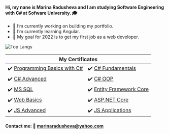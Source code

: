 #### Hi, my nane is Marina Radusheva and I am studying Software Engineering with C# at Sofware University. 🎓

- 💪 I’m currently working on building my portfolio.
- 🌱 I’m currently learning Angular.
- 🙌 My goal for 2022 is to get my first job as a web developer.


![Top Langs](https://github-readme-stats.vercel.app/api/top-langs/?username=MarinaRadusheva&layout=compact)

<table>
  <thead>
    <tr>
      <th colspan="2">My Certificates</th>
    </tr>
  <tbody>
    <tr>
      <td>
        ✔️
        <a href="https://softuni.bg/certificates/details/81448/ef388853">Programming Basics with C#</a>
      </td>
      <td>
        ✔️
        <a href="https://softuni.bg/certificates/details/86207/aeaa34bf">C# Fundamentals</a>
      </td>
    </tr>
    <tr>
      <td>
        ✔️
        <a href="https://softuni.bg/certificates/details/90358/2f0ed7ce">C# Advanced</a>
      </td>
      <td>
      ✔️
        <a href="https://softuni.bg/certificates/details/95796/c3e957bc">C# OOP</a>
      </td>
    </tr>
     <tr>
        <td>
         ✔️
        <a href="https://softuni.bg/certificates/details/97878/a8cba30b">MS SQL</a>
      </td>
      <td>
        ✔️
        <a href="https://softuni.bg/certificates/details/102685/3942aeef">Entity Framework Core</a>
       </td>
    </tr>
     <tr>
       <td>
        ✔️
        <a href="https://softuni.bg/certificates/details/109470/9389fe87">Web Basics</a>
       </td>
      <td>
        ✔️
        <a href="https://softuni.bg/certificates/details/133209/43f14cbb">ASP.NET Core</a>
       </td>
    </tr>
    <tr>
      <td>
       ✔️
        <a href="https://softuni.bg/certificates/details/114916/a4cfa78e">JS Advanced</a>
       </td>
      <td>
        ✔️
        <a href="https://softuni.bg/certificates/details/121029/23b5bf6b">JS Applications</a>
       </td>
    </tr>
  </tbody>
 </table>
 
 #### Contact me: 📧 marinaradusheva@yahoo.com
